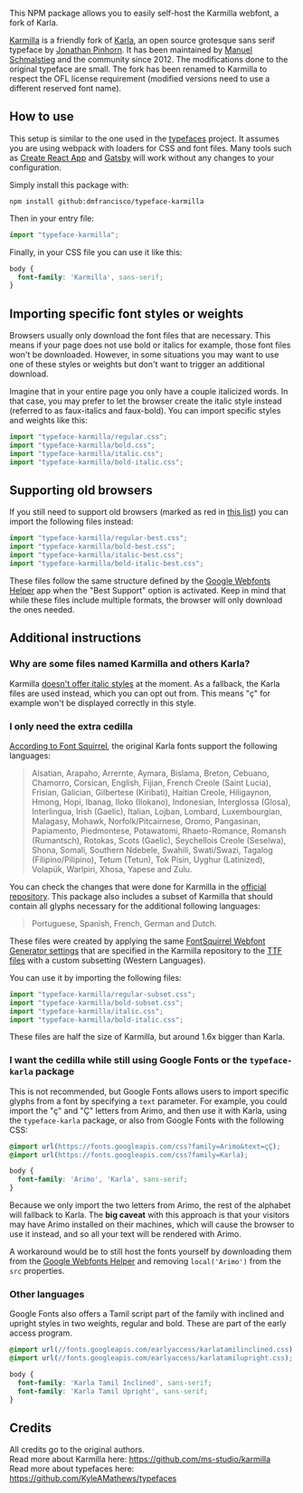This NPM package allows you to easily self-host the Karmilla webfont, a fork of Karla.

[Karmilla](https://ms-studio.net/notes/karmilla-a-friendly-fork-of-karla/) is a friendly fork of
[Karla](https://fonts.google.com/specimen/Karla), an open source grotesque sans serif typeface by
[Jonathan Pinhorn](https://twitter.com/jonpinhorn_type).
It has been maintained by [Manuel Schmalstieg](https://github.com/ms-studio) and the community since 2012.
The modifications done to the original typeface are small.
The fork has been renamed to Karmilla to respect the OFL license requirement
(modified versions need to use a different reserved font name).


## How to use

This setup is similar to the one used in the [typefaces](https://github.com/KyleAMathews/typefaces) project.
It assumes you are using webpack with loaders for CSS and font files.
Many tools such as [Create React App](https://github.com/facebookincubator/create-react-app)
and [Gatsby](https://github.com/gatsbyjs/gatsby) will work without any changes to your configuration.

Simply install this package with:

```
npm install github:dmfrancisco/typeface-karmilla
```

Then in your entry file:

```js
import "typeface-karmilla";
```

Finally, in your CSS file you can use it like this:

```css
body {
  font-family: 'Karmilla', sans-serif;
}
```

## Importing specific font styles or weights

Browsers usually only download the font files that are necessary.
This means if your page does not use bold or italics for example, those font files won't be downloaded.
However, in some situations you may want to use one of these styles or weights but don't want to trigger an additional download.

Imagine that in your entire page you only have a couple italicized words.
In that case, you may prefer to let the browser create the italic style instead (referred to as faux-italics and faux-bold).
You can import specific styles and weights like this:

```js
import "typeface-karmilla/regular.css";
import "typeface-karmilla/bold.css";
import "typeface-karmilla/italic.css";
import "typeface-karmilla/bold-italic.css";
```

## Supporting old browsers

If you still need to support old browsers (marked as red in [this list](https://caniuse.com/?browserset=since%202001#feat=woff))
you can import the following files instead:

```js
import "typeface-karmilla/regular-best.css";
import "typeface-karmilla/bold-best.css";
import "typeface-karmilla/italic-best.css";
import "typeface-karmilla/bold-italic-best.css";
```

These files follow the same structure defined by the [Google Webfonts Helper](https://google-webfonts-helper.herokuapp.com)
app when the "Best Support" option is activated. Keep in mind that while these files include multiple formats,
the browser will only download the ones needed.

## Additional instructions

### Why are some files named Karmilla and others Karla?

Karmilla [doesn't offer italic styles](https://github.com/ms-studio/karmilla/issues/15) at the moment.
As a fallback, the Karla files are used instead, which you can opt out from. This means "ç" for example won't be displayed correctly in this style.

### I only need the extra cedilla

[According to Font Squirrel](https://fontsquirrel.com/fonts/karla), the original Karla fonts support the following languages:

> Alsatian, Arapaho, Arrernte, Aymara, Bislama, Breton, Cebuano, Chamorro, Corsican, English, Fijian, French Creole (Saint Lucia), Frisian, Galician, Gilbertese (Kiribati), Haitian Creole, Hiligaynon, Hmong, Hopi, Ibanag, Iloko (Ilokano), Indonesian, Interglossa (Glosa), Interlingua, Irish (Gaelic), Italian, Lojban, Lombard, Luxembourgian, Malagasy, Mohawk, Norfolk/Pitcairnese, Oromo, Pangasinan, Papiamento, Piedmontese, Potawatomi, Rhaeto-Romance, Romansh (Rumantsch), Rotokas, Scots (Gaelic), Seychellois Creole (Seselwa), Shona, Somali, Southern Ndebele, Swahili, Swati/Swazi, Tagalog (Filipino/Pilipino), Tetum (Tetun), Tok Pisin, Uyghur (Latinized), Volapük, Warlpiri, Xhosa, Yapese and Zulu.

You can check the changes that were done for Karmilla in the [official repository](https://github.com/ms-studio/karmilla#changes).
This package also includes a subset of Karmilla that should contain all glyphs necessary for the additional following languages:

> Portuguese, Spanish, French, German and Dutch.

These files were created by applying the same
[FontSquirrel Webfont Generator settings](https://github.com/ms-studio/karmilla/blob/master/webfontkit/karmilla-016/generator_config.txt)
that are specified in the Karmilla repository to the [TTF files](https://github.com/ms-studio/karmilla/tree/master/ttf)
with a custom subsetting (Western Languages).

You can use it by importing the following files:

```js
import "typeface-karmilla/regular-subset.css";
import "typeface-karmilla/bold-subset.css";
import "typeface-karmilla/italic.css";
import "typeface-karmilla/bold-italic.css";
```

These files are half the size of Karmilla, but around 1.6x bigger than Karla.

### I want the cedilla while still using Google Fonts or the `typeface-karla` package

This is not recommended, but Google Fonts allows users to import specific glyphs from a font by specifying a `text` parameter.
For example, you could import the "ç" and "Ç" letters from Arimo, and then use it with Karla,
using the `typeface-karla` package, or also from Google Fonts with the following CSS:

```css
@import url(https://fonts.googleapis.com/css?family=Arimo&text=çÇ);
@import url(https://fonts.googleapis.com/css?family=Karla);

body {
  font-family: 'Arimo', 'Karla', sans-serif;
}
```

Because we only import the two letters from Arimo, the rest of the alphabet will fallback to Karla.
The **big caveat** with this approach is that your visitors may have Arimo installed on their machines,
which will cause the browser to use it instead, and so all your text will be rendered with Arimo.

A workaround would be to still host the fonts yourself by downloading them from the
[Google Webfonts Helper](https://google-webfonts-helper.herokuapp.com) and removing `local('Arimo')` from the `src` properties.

### Other languages

Google Fonts also offers a Tamil script part of the family with inclined and upright styles in two weights, regular and bold.
These are part of the early access program.

```css
@import url(//fonts.googleapis.com/earlyaccess/karlatamilinclined.css);
@import url(//fonts.googleapis.com/earlyaccess/karlatamilupright.css);
```

```css
body {
  font-family: 'Karla Tamil Inclined', sans-serif;
  font-family: 'Karla Tamil Upright', sans-serif;
}
```

## Credits

All credits go to the original authors.  
Read more about Karmilla here: https://github.com/ms-studio/karmilla  
Read more about typefaces here: https://github.com/KyleAMathews/typefaces
